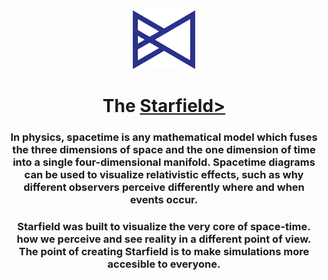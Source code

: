 <div align="center">
  <img alt="Logo" src="https://raw.githubusercontent.com/TheCodingRocket/Starfield/main/images/zid.png" width="100" />
</div>

<h1 align="center">
  The <a href="https://editor.p5js.org/4N4NT4/present/mIm8UBZct" target="_blank">Starfield></a>
</h1>
<h3 align="center">
  In physics, spacetime is any mathematical model which fuses the three dimensions of space and the one dimension of time into a single four-dimensional manifold. Spacetime diagrams can be used to visualize relativistic effects, such as why different observers perceive differently where and when events occur. 
  </h3>

<h3 align="center">
 Starfield was built to visualize the very core of space-time. how we perceive and see reality in a different point of view. The point of creating Starfield is to make simulations more accesible to everyone.
 </h3>
